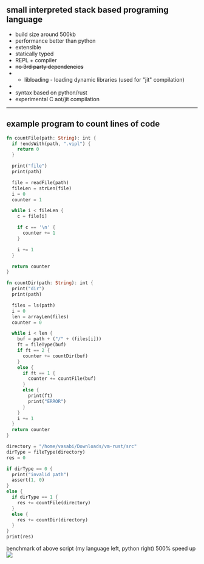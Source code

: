 ## small interpreted stack based programing language

- build size around 500kb
- performance better than python
- extensible
- statically typed
- REPL + compiler
- ~~no 3rd party dependencies~~
-
    - libloading - loading dynamic libraries (used for "jit" compilation)
-
- syntax based on python/rust
- experimental C aot/jit compilation

---

## example program to count lines of code

```rust
fn countFile(path: String): int {
  if !endsWith(path, ".vipl") {
    return 0
  }

  print("file")
  print(path)

  file = readFile(path)
  fileLen = strLen(file)
  i = 0
  counter = 1

  while i < fileLen {
    c = file[i]

    if c == '\n' {
      counter += 1
    }

    i += 1
  }

  return counter
}

fn countDir(path: String): int {
  print("dir")
  print(path)

  files = ls(path)
  i = 0
  len = arrayLen(files)
  counter = 0

  while i < len {
    buf = path + ("/" + (files[i]))
    ft = fileType(buf)
    if ft == 2 {
      counter += countDir(buf)
    }
    else {
      if ft == 1 {
        counter += countFile(buf)
      }
      else {
        print(ft)
        print("ERROR")
      }
    }
    i += 1
  }
  return counter
}

directory = "/home/vasabi/Downloads/vm-rust/src"
dirType = fileType(directory)
res = 0

if dirType == 0 {
  print("invalid path")
  assert(1, 0)
}
else {
  if dirType == 1 {
    res += countFile(directory)
  }
  else {
    res += countDir(directory)
  }
}
print(res)
```
benchmark of above script (my language left, python right) 500% speed up
![](https://cdn.discordapp.com/attachments/856286428715155486/1073322694642253875/image.png)
